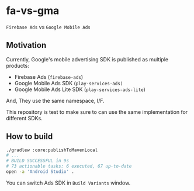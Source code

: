 # fa-vs-gma

`Firebase Ads` vs `Google Mobile Ads`

## Motivation

Currently, Google's mobile advertising SDK is published as multiple products:

- Firebase Ads (`firebase-ads`)
- Google Mobile Ads SDK (`play-services-ads)`
- Google Mobile Ads Lite SDK (`play-services-ads-lite`)

And, They use the same namespace, I/F.

This repository is test to make sure to can use the same implementation for different SDKs.

## How to build

```sh
./gradlew :core:publishToMavenLocal
# ...
# BUILD SUCCESSFUL in 9s
# 73 actionable tasks: 6 executed, 67 up-to-date
open -a 'Android Studio' .
```

You can switch Ads SDK in `Build Variants` window.
